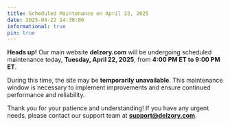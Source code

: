 ```yaml
---
title: Scheduled Maintenance on April 22, 2025
date: 2025-04-22 14:30:00
informational: true
pin: true
---
```


**Heads up!** Our main website **delzory.com** will be undergoing scheduled maintenance today, **Tuesday, April 22, 2025**, from **4:00 PM ET to 9:00 PM ET**.

During this time, the site may be **temporarily unavailable**. This maintenance window is necessary to implement improvements and ensure continued performance and reliability.

Thank you for your patience and understanding! If you have any urgent needs, please contact our support team at **support@delzory.com**.
